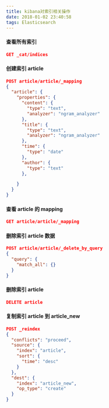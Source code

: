 ```yaml
---
title: kibana对索引相关操作
date: 2018-01-02 23:40:58
tags: Elasticsearch
---
```


#### 查看所有索引

```json
GET _cat/indices
```

#### 创建索引 article

```json
POST article/article/_mapping
{
  "article": {
    "properties": {
      "content": {
        "type": "text",
        "analyzer": "ngram_analyzer"
      },
      "title": {
        "type": "text",
        "analyzer": "ngram_analyzer"
      },
      "time": {
        "type": "date"
      },
      "author": {
        "type": "text"
      },

    }
  }
}
```

#### 查看 article 的 mapping

```json
GET article/article/_mapping
```

#### 删除索引 article 数据

```json
POST article/article/_delete_by_query
{
  "query": {
    "match_all": {}
  }
}
```

#### 删除索引 article

```json
DELETE article
```

#### 复制索引 article 到 article_new

```json
POST _reindex
{
  "conflicts": "proceed",
  "source": {
    "index": "article",
    "sort": {
      "time": "desc"
    }
  },
  "dest": {
    "index": "article_new",
    "op_type": "create"
  }
}
```
